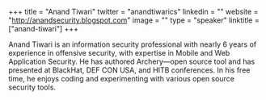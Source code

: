 +++
title = "Anand Tiwari"
twitter = "anandtiwarics"
linkedin = ""
website = "http://anandsecurity.blogspot.com"
image = ""
type = "speaker"
linktitle = ["anand-tiwari"]
+++

Anand Tiwari is an information security professional with nearly 6 years of experience in offensive security, with expertise in Mobile and Web Application Security. He has authored Archery—open source tool and has presented at BlackHat, DEF CON USA, and HITB conferences. In his free time, he enjoys coding and experimenting with various open source security tools.
